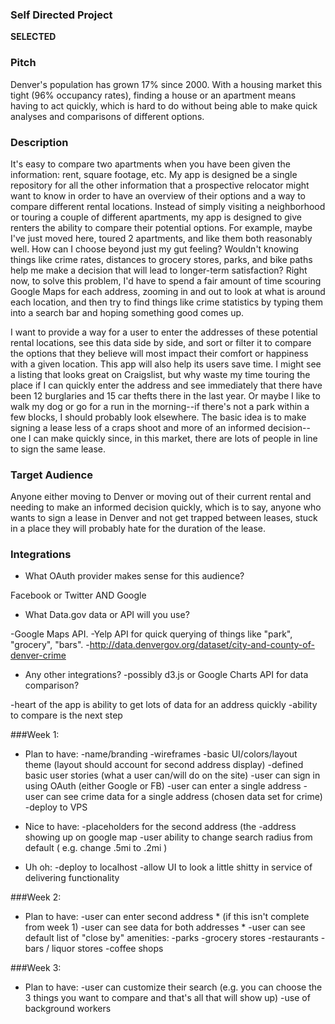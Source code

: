 ### Self Directed Project 

 **SELECTED** 

### Pitch

Denver's population has grown 17% since 2000. With a housing market this tight (96% occupancy rates), finding a house or an apartment means having to act quickly, which is hard to do without being able to make quick analyses and comparisons of different options. 

### Description

It's easy to compare two apartments when you have been given the information: rent, square footage, etc. My app is designed be a single repository for all the other information that a prospective relocator might want to know in order to have an overview of their options and a way to compare different rental locations. Instead of simply visiting a neighborhood or touring a couple of different apartments, my app is designed to give renters the ability to compare their potential options. For example, maybe I've just moved here, toured 2 apartments, and like them both reasonably well. How can I choose beyond just my gut feeling? Wouldn't knowing things like crime rates, distances to grocery stores, parks, and bike paths help me make a decision that will lead to longer-term satisfaction? Right now, to solve this problem, I'd have to spend a fair amount of time scouring Google Maps for each address, zooming in and out to look at what is around each location, and then try to find things like crime statistics by typing them into a search bar and hoping something good comes up. 

I want to provide a way for a user to enter the addresses of these potential rental locations, see this data side by side, and sort or filter it to compare the options that they believe will most impact their comfort or happiness with a given location. This app will also help its users save time. I might see a listing that looks great on Craigslist, but why waste my time touring the place if I can quickly enter the address and see immediately that there have been 12 burglaries and 15 car thefts there in the last year. Or maybe I like to walk my dog or go for a run in the morning--if there's not a park within a few blocks, I should probably look elsewhere. The basic idea is to make signing a lease less of a craps shoot and more of an informed decision--one I can make quickly since, in this market, there are lots of people in line to sign the same lease. 


### Target Audience

Anyone either moving to Denver or moving out of their current rental and needing to make an informed decision quickly, which is to say, anyone who wants to sign a lease in Denver and not get trapped between leases, stuck in a place they will probably hate for the duration of the lease.

### Integrations

* What OAuth provider makes sense for this audience?

 Facebook or Twitter AND Google

* What Data.gov data or API will you use?

-Google Maps API.
-Yelp API for quick querying of things like "park", "grocery", "bars".
-http://data.denvergov.org/dataset/city-and-county-of-denver-crime

* Any other integrations?
-possibly d3.js or Google Charts API for data comparison?


-heart of the app is ability to get lots of data for an address quickly
-ability to compare is the next step

###Week 1:
* Plan to have:
-name/branding
-wireframes
-basic UI/colors/layout theme (layout should account for second address display) 
-defined basic user stories (what a user can/will do on the site)
-user can sign in using OAuth (either Google or FB)
-user can enter a single address
-user can see crime data for a single address (chosen data set for crime)
-deploy to VPS

* Nice to have:
-placeholders for the second address (the 
-address showing up on google map
-user ability to change search radius from default ( e.g. change .5mi to .2mi )

* Uh oh:
-deploy to localhost
-allow UI to look a little shitty in service of delivering functionality


###Week 2:
* Plan to have:
-user can enter second address * (if this isn't complete from week 1) 
-user can see data for both addresses *
-user can see default list of "close by" amenities:
   -parks
   -grocery stores
   -restaurants
   -bars / liquor stores
   -coffee shops

###Week 3:

* Plan to have:
-user can customize their search (e.g. you can choose the 3 things you want to compare and that's all that will show up)
-use of background workers

